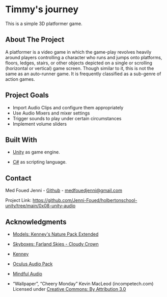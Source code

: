 # Timmy's journey

This is a simple 3D platformer game.

## About The Project

A platformer is a video game in which the game-play revolves heavily around players controlling a character who runs and jumps onto platforms, floors, ledges, stairs, or other objects depicted on a single or scrolling (horizontal or vertical) game screen. Though similar to it, this is not the same as an auto-runner game. It is frequently classified as a sub-genre of action games.

## Project Goals

- Import Audio Clips and configure them appropriately
- Use Audio Mixers and mixer settings
- Trigger sounds to play under certain circumstances
- Implement volume sliders

## Built With

- [Unity](https://unity.com) as game engine.

- [C#](http://www.omnisharp.net) as scripting language.

## Contact

Med Foued Jenni - [Github](https://github.com/Jenni-Foued) - medfouedjenni@gmail.com

Project Link: https://github.com/Jenni-Foued/holbertonschool-unity/tree/main/0x08-unity-audio

## Acknowledgments

- [Models: Kenney's Nature Pack Extended](https://kenney.nl/assets/nature-pack-extended)

- [Skyboxes: Farland Skies - Cloudy Crown](https://assetstore.unity.com/packages/2d/textures-materials/sky/farland-skies-cloudy-crown-60004)

- [Kenney](https://kenney.nl/)

- [Oculus Audio Pack](https://developer.oculus.com/downloads/package/oculus-audio-pack-1/)

- [Mindful Audio](https://mindful-audio.com/)

- “Wallpaper”, “Cheery Monday” Kevin MacLeod (incompetech.com)
Licensed under [Creative Commons: By Attribution 3.0](http://creativecommons.org/licenses/by/3.0/)
